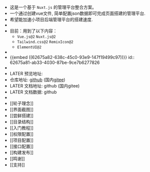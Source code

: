 - 这是一个基于 `Nuxt.js` 的管理平台整合方案。
- 一个通过创建vue文件, 简单配置json数据即可完成页面搭建的管理平台.
- 希望能加速小项目后端管理平台的搭建速度.
-
- 目前：用到了以下内容：
	- `Vue.js@2` `Nuxt.js@2`
	- `Tailwind.css@2` `RemixIcon@2`
	- `ElementUI@2`
-
- {{embed ((62675a82-638c-45c0-93e9-147f19499c97))}}
  id:: 62675a81-ab33-4030-87be-9ce7b6277826
-
- LATER 预览地址:
- 仓库地址: [github](https://github.com/NMTuan/ezAdmin) (国内[gitee](https://gitee.com/nmtuan/ezAdmin))
- LATER 文档地址: github (国内gitee)
- LATER 文档数据: github
-
- [[轮子理念]]
- [[界面截图]]
- [[尝鲜搭建]]
- [[目录结构]]
- [[入门教程]]
- [[权限配置]]
- [[项目配置]]
- [[接口配置]]
- [[构建发布]]
- [[鸣谢]]
- [[支持]]
